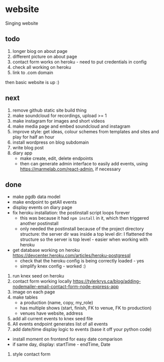 # website
Singing website

## todo
1. longer biog on about page
1. different picture on about page
1. contact form works on heroku - need to put credentials in config
1. check all working on heroku
1. link to .com domain

then basic website is up :)

## next
1. remove github static site build thing
1. make soundcloud for recordings, upload >= 1
1. make instagram for images and short videos
1. make media page and embed soundcloud and instagram
1. improve style: get ideas, colour schemes from templates and sites and play for half an hour
1. install wordpress on blog subdomain
1. write blog post
1. diary app
   - make create, edit, delete endpoints
   - then can generate admin interface to easily add events, using https://marmelab.com/react-admin, if necessary

## done
- make pgdb data model
- make endpoint to getAll events
- display events on diary page
- fix heroku installation: the postinstall script loops forever
  - this was because it had `npm install` in it, which then triggered another postinstall
  - only needed the postinstall because of the project directory structure: the server dir was inside a top level dir: I flattened the structure so the server is top level - easier when working with heroku
- get database working on heroku https://devcenter.heroku.com/articles/heroku-postgresql
   - check that the heroku config is being correctly loaded - yes
   - simplify knex config - worked :)
1. run knex seed on heroku
1. contact form working locally https://tylerkrys.ca/blog/adding-nodemailer-email-contact-form-node-express-app
1. image on each page
1. make tables
   - a production (name, copy, my_role)
   - has multiple shows (start, finish, FK to venue, FK to production)
   - venues have website, address
1. add all current events to knex seed file
1. All events endpoint generates list of all events
1. add date/time display logic to events (base it off your python code)
  - install moment on frontend for easy date comparison
  - if same day, display: startTime - endTime, Date
1. style contact form

